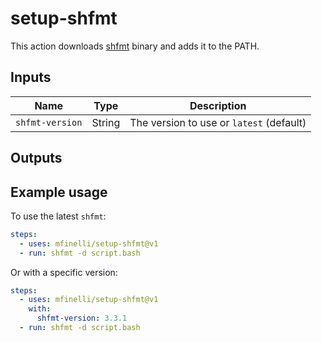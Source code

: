 # setup-shfmt

This action downloads [shfmt](https://github.com/mvdan/sh) binary and adds it
to the PATH.

## Inputs

|Name           |Type  |Description                             |
|---------------|------|----------------------------------------|
|`shfmt-version`|String|The version to use or `latest` (default)|

## Outputs

## Example usage

To use the latest `shfmt`:

```yaml
steps:
  - uses: mfinelli/setup-shfmt@v1
  - run: shfmt -d script.bash
```

Or with a specific version:

```yaml
steps:
  - uses: mfinelli/setup-shfmt@v1
    with:
      shfmt-version: 3.3.1
  - run: shfmt -d script.bash
```

